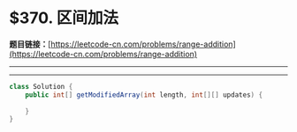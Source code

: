 # $370. 区间加法

**题目链接：**[https://leetcode-cn.com/problems/range-addition](https://leetcode-cn.com/problems/range-addition)

---

<Cards card="leetcode_370_range-addition"></Cards>

---

```java
class Solution {
    public int[] getModifiedArray(int length, int[][] updates) {
        
    }
}
```